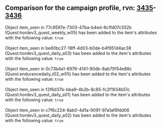 ## Comparison for the campaign profile, rvn: [3435](https://github.com/PRO100KatYT/FortniteProfileRevisions/tree/main/profiles/campaign/3435%20campaign.json)-[3436](https://github.com/PRO100KatYT/FortniteProfileRevisions/tree/main/profiles/campaign/3436%20campaign.json)

Object item_seen in 77c9597e-7303-47ba-b4ed-8c1fd07c552b (Quest:hordev3_quest_weekly_w05) has been added to the item's attributes with the following value: `true`
<br><br>
Object item_seen in be60bc27-18ff-4d03-b0de-b4f951d4ac38 (Quest:hordev3_quest_daily_a03) has been added to the item's attributes with the following value: `true`
<br><br>
Object item_seen in 0c73b4a1-6976-4141-90db-8ab79154e88c (Quest:endurancedaily_t02_w05) has been added to the item's attributes with the following value: `true`
<br><br>
Object item_seen in f2f6d37b-bba9-4b2b-8c85-fc2f1934b51c (Quest:hordev3_quest_daily_a01) has been added to the item's attributes with the following value: `true`
<br><br>
Object item_seen in c7f6c224-8ab0-4d1a-9091-97a1af6fdd06 (Quest:hordev3_quest_daily_a02) has been added to the item's attributes with the following value: `true`
<br><br>
